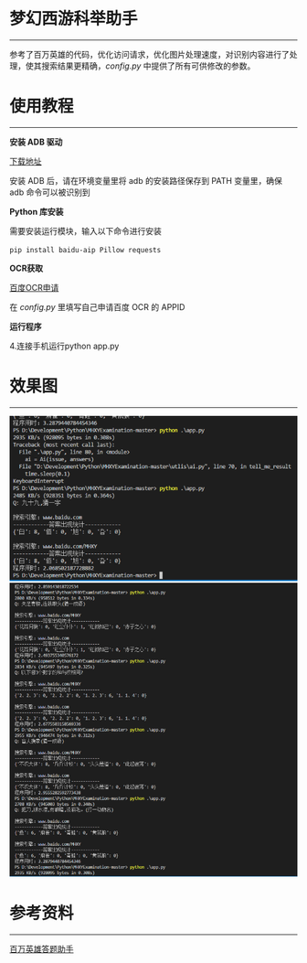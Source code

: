 # 梦幻西游科举助手
---
参考了百万英雄的代码，优化访问请求，优化图片处理速度，对识别内容进行了处理，使其搜索结果更精确，*config.py* 中提供了所有可供修改的参数。

# 使用教程
---
**安装 ADB 驱动**

[下载地址](https://adb.clockworkmod.com/)

安装 ADB 后，请在环境变量里将 adb 的安装路径保存到 PATH 变量里，确保 adb 命令可以被识别到
  
**Python 库安装**

需要安装运行模块，输入以下命令进行安装

`pip install baidu-aip Pillow requests`

**OCR获取**

[百度OCR申请](http://ai.baidu.com/tech/ocr/general)

在 *config.py* 里填写自己申请百度 OCR 的 APPID

**运行程序**

4.连接手机运行python app.py

# 效果图
---
![截图](cache/image01.png)
![截图](cache/image02.png)

# 参考资料
---
[百万英雄答题助手](https://github.com/wuditken/MillionHeroes/)

